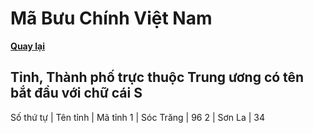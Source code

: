 # Mã Bưu Chính Việt Nam

**[Quay lại](https://khangshirokuma.github.io/MaBuuChinhVietNam/Danh_Sách/Mã_Tỉnh/Theo_Tên_Tỉnh/)**

## Tỉnh, Thành phố trực thuộc Trung ương có tên bắt đầu với chữ cái S

Số thứ tự | Tên tỉnh | Mã tỉnh
1 | Sóc Trăng | 96
2 | Sơn La | 34
